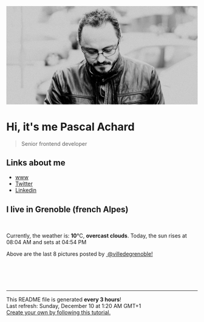 ![Pascal Achard](./images/photo-pascal-achard.jpg)
# Hi, it's me Pascal Achard
> Senior frontend developer

## Links about me
- [www](https://www.pascal-achard.com)
- [Twitter](https://twitter.com/botmaster)
- [Linkedin](http://www.linkedin.com/in/pascal-achard)


## I live in Grenoble (french Alpes)
<img src="https://openweathermap.org/img/wn/04n@2x.png" alt="">

Currently, the weather is: **10**°C, **overcast clouds**.
Today, the sun rises at 08:04 AM and sets at 04:54 PM

Above are the last 8 pictures posted by <a href="https://www.instagram.com/villedegrenoble/" target="_blank"><img alt="" src="https://upload.wikimedia.org/wikipedia/commons/thumb/e/e7/Instagram_logo_2016.svg/1024px-Instagram_logo_2016.svg.png" width="20"/> @villedegrenoble!</a>

<p style="display: flex; flex-wrap: wrap; gap: 20px;">
        <img src="https://cdn1.picuki.com/hosted-by-instagram/q/0exhNuNYnjBGZDHIdN5WmL9I2Pk2GAlRNucaS7j0nyZiNxIsbHWB58ltwdev%7C%7CDlyKw1oASyLeD9o54gqUlxWZFRyOELeQbSPTDtW56mRUoCh1jxi9pVnl7g9JHIcZHas8cMuOzjYMTIfQeoEH%7C%7Cb2rvUW+v3wbTYFoS2TNLRFyQlWotfpUrJy9ZRxt52U1h+189JldHt1%7C%7CGgeLF11q9PJvjsNTvX9fMh4sq4jC+VCjMkEpensmCG2X2MvbyhBGTOguYrVwr9T1WXXejYH9GmkGp0pNl09sAKYhyMik7R2gpyGM6sr3Po17IH4fTcED3tKhjVPsdK+lCGQPy38mUpV%7C%7CGPSwbu0TfUjv8jdP9rMe%7C%7C%7C%7CMnA70S6jwHrhbck4IVdLccgrxN7DlI40KssUdUvsD1F23p0voMr%7C%7C8gUMhOxRMoDrfBbh+Ftifxre0wmP71jrcjiM4g53pb5AE8nd0%7C%7CJG78CR6QW38KZ52KwWQ1lV%7C%7CRIsXKJzqyLqSVOZBdwAOOtRLqDLe08M=.jpeg" alt="" width="200"/>
        <img src="https://cdn1.picuki.com/hosted-by-instagram/q/0exhNuNYnjBGZDHIdN5WmL9I2Pk2GAlRNecaS7j0nyZiNxIsbHWB58ltwdGn%7C%7CDh6Kwh9HS+LeD9o4IwpUFhXZFV5OEDfSLaISDld66yZUICh0DJn9pdnlLw8L3cYbH6v9sMsOzjYMTIfQeoEH%7C%7Cb2rvUT+vvwbTYNpi2TNLxCyQlWotfpUrJy9ZRzt52U1h+189JldAJZ+jtvdBFundPZlTIeAf3+Idp1orN2S%7C%7CkKhtAKv6K%7C%7C1SO2ECMseW16GX6Rv5+HoOAAuiDpYGhpqjHheKc4EEMWggiEuiYpi40bstKFN6xV5tw+nIv%7C%7CCmMDUjFKiCU%7C%7Ck8SqtQLsSUHv3EBQnjeel%7C%7CW+eqN29qrRI9G1e+i+2A%7C%7CEdKSINogYX0I9VtjldGvKI8G8IJ1LmdxODvp%7C%7C702do1a%7C%7CbILjmhx0WWMf1GLdWspSBcKTx5C3+3ON2j%7C%7Cd9VNt.jpeg" alt="" width="200"/>
        <img src="https://cdn1.picuki.com/hosted-by-instagram/q/0exhNuNYnjBGZDHIdN5WmL9I2Pk2GAlRNucaS7j0nyZiNxIsbHWB58ltwdev%7C%7CDlyKw1oASyLeD9o5o0jUl9RZFRyOETWSbOKTDtc7K+bVYCj1D1k9JRgk7czKHYbYHKr%7C%7CsUrOzjYMTIfQeoEH%7C%7Cbx7a8Koru5A2MGo1zRMrBC0GAG4fy3UPI7mslm3ayEv0Pxto0%7C%7CNylL9XkgKQcursrV%7C%7CndYEvL+M4Byp6JzSPkCj9ND1OHtpCa5BTB7Kz04KD6chYTJnLMz0Ra5JGwS%7C%7C0KdQIgDEF0duVqW8RM1v9EPp7TzN916+N8ZkIGRT2UFAjsm8lJnl6u+liDFbV+i2loP7nr6k56FW64Jkp6kC8e4Bvbdz3PuSpiKObwJDl5KU9iYARLfI%7C%7CfhSp0fmYMSTKhx9liX2xORcuD2zDR6XCxFiiW4WMJeUOyk14GspE+Jtw2UmhVqs8bsVqFlnmp75YOC7FstLCufJuwdbHLp11MdAddELObKzcuAPQ==.jpeg" alt="" width="200"/>
        <img src="https://cdn1.picuki.com/hosted-by-instagram/q/0exhNuNYnjBGZDHIdN5WmL9I2Pk2GAlRNucaS7j0nyZiNxIsbHWB58ltwdev%7C%7CDlyKw1oASyLeD9o5ootUFxXZFRyP0PaTbCMTzdS56yRVoCm0Txi8ZNmnL4yJXIbYH+s9MEoOzjYMTIfQeoEH%7C%7Cbx7a8Koru5A2MGo1zRMrBC0GAG4fy3UPI7mslm3ayEv0Pxto0%7C%7CNylL9XkgKQcursrV%7C%7CndYEvL+M4Byp6JzSPkCj9ND1OHtpCa5BTB7Kz44KD6chYTJnLNR1xHvLBswykmSQIgDYm0LjASJ8RM1v9EPp7TzN916+N8ZkIGRT2UFAjsm8lJnl6u+liDFbV+i2loP7nr6k56VR+cIkrjpC8eWTfXzx3HuSpCMOqwJDl5KU9iYARLfI%7C%7CfhSp0fmYMSTKhx9liR%7C%7CieKfpHRjzk8KTh4qWeGWItPRKrEwOKv2FiF0AS9lDE8l%7C%7CmPeYN++3wF5YOC7FstLCufXZlqGnLp11MdAddELObKzcuAPQ==.jpeg" alt="" width="200"/>
        <img src="https://cdn1.picuki.com/hosted-by-instagram/q/0exhNuNYnjBGZDHIdN5WmL9I2Pk2GAlRNucaS7j0nyZiNxIsbHWB58ltwdGn%7C%7CDh6Kwh9HS+LeD9l44wvWFtRZFN5PEbbTLGLSDtX5q+YXenN0DNi8ZNkk7szJXIdZXGo9cItVgmYdSgIGaYDG7uo%7C%7CesJ%7C%7CPnucjcFrjOMNbRKmDdttdCwFahlza4lsfe4kx2xu5xncG114WNxahlw5OLUqQUCSKn5PN1gpKZlR7pCjMsS5LujyWu+H2xkfWx9Ez7RtI7V2dENhhzrdSFlqjH3AZY1LHMRiVbmjRc94rsYvoeWZI5M4acQ4PLTFCACW2E2hjtfwZftgAHsSUGImUBRwT2Ej+b3ffZ79sXPBPW%7C%7Cce%7C%7Cf6SCUebX1O51IDCwNNuvneW7FEf6nH+t3l9pLLfAb1HKB2AGURbHC%7C%7CVV+AWgc1mPdL8UgZbuiyqyb4X7U32WM81Jvxg==.jpeg" alt="" width="200"/>
        <img src="https://cdn1.picuki.com/hosted-by-instagram/q/0exhNuNYnjBGZDHIdN5WmL9I2Pk2GAlRNucaS7j0nyZiNxIsbHWB58ltwdev%7C%7CDlyKw1oASyLeD9m548jUF5ZZFRyPUHcQLCMTDhR6a6dXYCh0DJk8pFnkLs3KXIXZ3Wr9MEkOzjYMTIfQeoEH%7C%7Cbx7a8Koru5A2MGo1zRMrBC0GAG4fy3UPI7mslm3ayEv0Pxto0%7C%7CNylL9XkgKQcursrV%7C%7CndYEvL+M4Byp6JzSPkCj9ND1OHtpCa5BTB7Kz04KD6chYTJnLMttQ68ZwI+%7C%7C3CBdogDdktJlU+48RM1v9EPp7TzN916+N8ZkIGRT2UFAjsm8lJnl6u+liDFbV+i2loP7nr6kpyFU60IkqyiCPm4Tfbz5XXudJSOOrwJDl5KU9iYARLfI%7C%7CfhSp0fmYMSTKhx9liR6DW8cpPOiUJQETdLsyG8JJp9R7DE5o6o+mXaiyqPqggpiNWhaqBq7E9bw4OC7FstLCufI+saGHLp11MdAddELObKzcuAPQ==.jpeg" alt="" width="200"/>
        <img src="https://cdn1.picuki.com/hosted-by-instagram/q/0exhNuNYnjBGZDHIdN5WmL9I2Pk2GAlRNucaS7j0nyZiNxIsbHWB58ltwdev%7C%7CDlyKw1oASyLeD9m540sVFlZZFRyPUHcTLCJSztW6qmaXICm1jZg8ZVlk7k2L3EWbHav8sUtOzjYMTIfQeoEH%7C%7Cb2rvUW+%7C%7C7wbTYNpi2TNLxCyQlWotfpUrJy9ZRzt52U1h+189JldAJZ+jtvdBFundPZlTIeAf3+Idp1orN2S%7C%7CkKhtAKv6K81SO2ECMseW16GX6Rv5+HoOAAuiDpYGhpqzHheKc4EEMWggjrtjM0uNk9j7e0M6xV5vMpvYLQCmMDUjFKiCU%7C%7Ck8SqtgLsSUHv3EBQnjeel%7C%7CW4dcElp5b4IMyWUMK04TvpPp76OephaVMWLubRA3LWBaCYI+UJu4wKT9wLhHr7oki+ObP33kQ8UXNFi2nbXK1RRdmy%7C%7CY23y1LRlgjYjQoNpM+WVeFjnWR%7C%7Cv%7C%7CC7zCdebEbjFsFOAiXp+EY4JvthN7HNw8iBPLFgEDFVeLYdqV6YjpEFeBTi9+5p.jpeg" alt="" width="200"/>
        <img src="https://cdn1.picuki.com/hosted-by-instagram/q/0exhNuNYnjBGZDHIdN5WmL9I2Pk2GAlRNecaS7j0nyZiNxIsbHWB58ltwdGn%7C%7CDh6Kwh9HS+LeD9l5okpUlhVZFF5PkbbTbKARTtX7qWeXYCj2zFj9JRpkb02JHAYZ3Wu8sMrOzjYMTIfQeoEH%7C%7Cb2rvUV%7C%7CPPwajIFuDWWNOUtzCVG%7C%7CMm0X51wm8Rm3ayEv0Pxto0%7C%7CNylL9XkgKQcursrV%7C%7CndbEvL+M4Byp6JzSPkCj9ND1OHtpCa5BTB7Kzc4KD6chYTJnLMbl3vEUg0B9lGGUIgDdxo%7C%7Ck2eW8RM1v9EPp7TzN916+98ZkIGRT2UFAjsm8lJhmMntxxzsbkGOikxUkU397paQQKd2paTzd%7C%7CjFftTt4WzMb+XKQLZlc0slJKvbUlLqDuGXQcdcy90aS64Z8w3htjmzd4%7C%7Cn1RcsXDcZ1mDd.jpeg" alt="" width="200"/>
</p>

------------
<p>This README file is generated <b>every 3 hours</b>!
    <br />Last refresh: Sunday, December 10 at 1:20 AM GMT+1
    <br /><a href="https://medium.com/@th.guibert/how-to-create-a-self-updating-readme-md-for-your-github-profile-f8b05744ca91">Create your own by following this tutorial.</a>
</p>
<p><a href="https://github.com/botmaster/botmaster/actions/workflows/main.yaml"><img alt="" src="https://github.com/botmaster/botmaster/actions/workflows/main.yaml/badge.svg" /></a></p>


